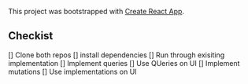 This project was bootstrapped with [Create React App](https://github.com/facebook/create-react-app).

## Checkist

[] Clone both repos
[] install dependencies
[] Run through exisiting implementation
[]  Implement queries
[] Use QUeries on UI
[] Implement mutations
[] Use implementations on UI

